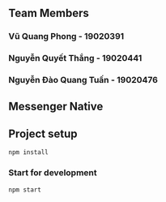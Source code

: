 ## Team Members

### Vũ Quang Phong - 19020391

### Nguyễn Quyết Thắng - 19020441

### Nguyễn Đào Quang Tuấn - 19020476

## Messenger Native

## Project setup

```
npm install
```

### Start for development

```
npm start
```

